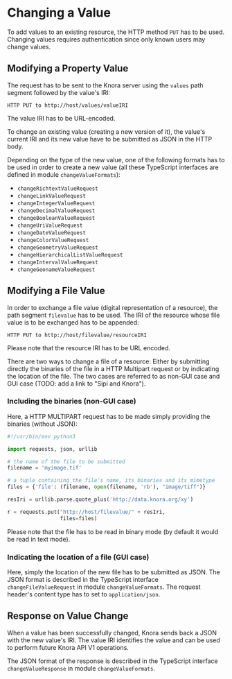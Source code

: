 <!---
Copyright © 2015-2019 the contributors (see Contributors.md).

This file is part of Knora.

Knora is free software: you can redistribute it and/or modify
it under the terms of the GNU Affero General Public License as published
by the Free Software Foundation, either version 3 of the License, or
(at your option) any later version.

Knora is distributed in the hope that it will be useful,
but WITHOUT ANY WARRANTY; without even the implied warranty of
MERCHANTABILITY or FITNESS FOR A PARTICULAR PURPOSE.  See the
GNU Affero General Public License for more details.

You should have received a copy of the GNU Affero General Public
License along with Knora.  If not, see <http://www.gnu.org/licenses/>.
-->

# Changing a Value

To add values to an existing resource, the HTTP method `PUT`
has to be used. Changing values requires authentication since only known
users may change values.

## Modifying a Property Value

The request has to be sent to the Knora server using the `values` path
segment followed by the value's IRI:

```
HTTP PUT to http://host/values/valueIRI
```

The value IRI has to be URL-encoded.

To change an existing value (creating a new version of it), the
value's current IRI and its new value have to be submitted as JSON in
the HTTP body.

Depending on the type of the new value, one of the following formats
has to be used in order to create a new value (all these TypeScript interfaces are defined in module `changeValueFormats`):
    
* `changeRichtextValueRequest`
* `changeLinkValueRequest`
* `changeIntegerValueRequest`
* `changeDecimalValueRequest`
* `changeBooleanValueRequest`
* `changeUriValueRequest`
* `changeDateValueRequest`
* `changeColorValueRequest`
* `changeGeometryValueRequest`
* `changeHierarchicalListValueRequest`
* `changeIntervalValueRequest`
* `changeGeonameValueRequest`

## Modifying a File Value

In order to exchange a file value (digital representation of a
resource), the path segment `filevalue` has to be used. The IRI of the
resource whose file value is to be exchanged has to be appended:

```
HTTP PUT to http://host/filevalue/resourceIRI
```

Please note that the resource IRI has to be URL encoded.

There are two ways to change a file of a resource: Either by submitting
directly the binaries of the file in a HTTP Multipart request or by
indicating the location of the file. The two cases are referred to as
non-GUI case and GUI case (TODO: add a link to "Sipi and Knora").

### Including the binaries (non-GUI case)

Here, a HTTP MULTIPART request has to be made simply providing the
binaries (without JSON):

```python
#!/usr/bin/env python3

import requests, json, urllib

# the name of the file to be submitted
filename = 'myimage.tif'

# a tuple containing the file's name, its binaries and its mimetype
files = {'file': (filename, open(filename, 'rb'), "image/tiff")}

resIri = urllib.parse.quote_plus('http://data.knora.org/xy')

r = requests.put("http://host/filevalue/" + resIri,
                 files=files)
```

Please note that the file has to be read in binary mode (by default it
would be read in text mode).

### Indicating the location of a file (GUI case)

Here, simply the location of the new file has to be submitted as JSON.
The JSON format is described in the TypeScript interface
`changeFileValueRequest` in module `changeValueFormats`. The request
header's content type has to set to `application/json`.

## Response on Value Change

When a value has been successfully changed, Knora sends back a JSON with
the new value's IRI. The value IRI identifies the value and can be used
to perform future Knora API V1 operations.

The JSON format of the response is described in the TypeScript interface
`changeValueResponse` in module `changeValueFormats`.
